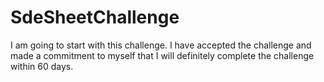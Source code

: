# SdeSheetChallenge
I am going to start with this challenge. I have accepted the challenge and made a commitment to myself that I will definitely complete the challenge within 60 days. 
